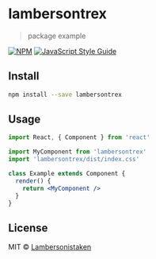 # lambersontrex

> package example

[![NPM](https://img.shields.io/npm/v/lambersontrex.svg)](https://www.npmjs.com/package/lambersontrex) [![JavaScript Style Guide](https://img.shields.io/badge/code_style-standard-brightgreen.svg)](https://standardjs.com)

## Install

```bash
npm install --save lambersontrex
```

## Usage

```jsx
import React, { Component } from 'react'

import MyComponent from 'lambersontrex'
import 'lambersontrex/dist/index.css'

class Example extends Component {
  render() {
    return <MyComponent />
  }
}
```

## License

MIT © [Lambersonistaken](https://github.com/Lambersonistaken)
